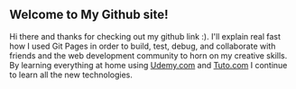 ## Welcome to My Github site! 
Hi there and thanks for checking out my github link :). I'll explain real fast how I used Git Pages in order to build, test, debug, and collaborate with friends and the web development community to horn on my creative skills. By learning everything at home using [Udemy.com](https://www.udemy.com/share/1025BOBkcaeVhW/) and [Tuto.com](https://fr.tuto.com/formation-developpeur-front-end.htm) I continue to learn all the new technologies.





